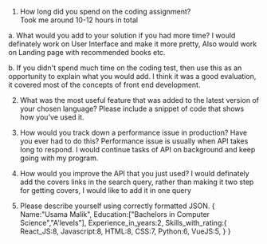 1. How long did you spend on the coding assignment?  
   Took me around 10-12 hours in total

a. What would you add to your solution if you had more time?
I would definately work on User Interface and make it more pretty, Also would work on Landing page
with recommended books etc.

b. If you didn't spend much time on the coding test, then use this as an opportunity to explain what you would add.
I think it was a good evaluation, it covered most of the concepts of front end development.

2. What was the most useful feature that was added to the latest version of your chosen language? Please include a snippet of code that shows how you've used it.

3. How would you track down a performance issue in production? Have you ever had to do this?
   Performance issue is usually when API takes long to respond. I would continue tasks of API on background and keep going with my program.

4. How would you improve the API that you just used?
   I would definately add the covers links in the search query, rather than making it two step for getting covers, I would like to add it in one query

5. Please describe yourself using correctly formatted JSON.
   {
   Name:"Usama Malik",
   Education:["Bachelors in Computer Science","A'levels"],
   Experience_in_years:2,
   Skills_with_rating:{
   React_JS:8,
   Javascript:8,
   HTML:8,
   CSS:7,
   Python:6,
   VueJS:5,
   }
   }

